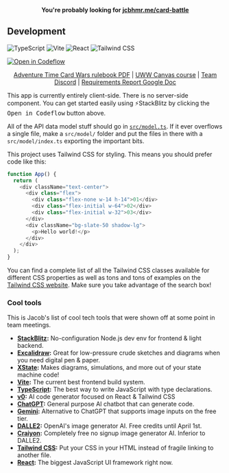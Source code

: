 <p align=center>
  <b>You're probably looking for <a href="https://jcbhmr.me/card-battle/">jcbhmr.me/card-battle</a></b>
</p>

## Development

![TypeScript](https://img.shields.io/static/v1?style=for-the-badge&message=TypeScript&color=3178C6&logo=TypeScript&logoColor=FFFFFF&label=)
![Vite](https://img.shields.io/static/v1?style=for-the-badge&message=Vite&color=646CFF&logo=Vite&logoColor=FFFFFF&label=)
![React](https://img.shields.io/static/v1?style=for-the-badge&message=React&color=222222&logo=React&logoColor=61DAFB&label=)
![Tailwind CSS](https://img.shields.io/static/v1?style=for-the-badge&message=Tailwind+CSS&color=222222&logo=Tailwind+CSS&logoColor=06B6D4&label=)

[![Open in Codeflow](https://developer.stackblitz.com/img/open_in_codeflow.svg)](https://pr.new/https://github.com/typst-community/typst-docs)

<p align=center><a href="https://upload.snakesandlattes.com/rules/a/AdventureTimeCardWarsFinnvsJake.pdf">Adventure Time Card Wars rulebook PDF</a>
  | <a href="https://uwwtw.instructure.com/courses/629539">UWW Canvas course</a>
  | <a href="https://discord.com/channels/1210270012871548968/1210270013316141087">Team Discord</a>
  | <a href="">Requirements Report Google Doc</a>
</p>

This app is currently entirely client-side. There is no server-side component. You can get started easily using ⚡StackBlitz by clicking the <kbd>Open in Codeflow</kbd> button above.

All of the API data model stuff should go in [`src/model.ts`](src/model.ts). If it ever overflows a single file, make a `src/model/` folder and put the files in there with a `src/model/index.ts` exporting the important bits.

This project uses Tailwind CSS for styling. This means you should prefer code like this:

```js
function App() {
  return (
    <div className="text-center">
      <div class="flex">
        <div class="flex-none w-14 h-14">01</div>
        <div class="flex-initial w-64">02</div>
        <div class="flex-initial w-32">03</div>
      </div>
      <div className="bg-slate-50 shadow-lg">
        <p>Hello world!</p>
      </div>
    </div>
  );
}
```

You can find a complete list of all the Tailwind CSS classes available for different CSS properties as well as tons and tons of examples on the [Tailwind CSS website](https://tailwindcss.com/). Make sure you take advantage of the search box!

### Cool tools

This is Jacob's list of cool tech tools that were shown off at some point in team meetings.

- **[StackBlitz](https://stackblitz.com/):** No-configuration Node.js dev env for frontend & light backend.
- **[Excalidraw](https://excalidraw.com/):** Great for low-pressure crude sketches and diagrams when you need digital pen & paper.
- **[XState](https://github.com/statelyai/xstate):** Makes diagrams, simulations, and more out of your state machine code!
- **[Vite](https://vitejs.dev/):** The current best frontend build system.
- **[TypeScript](https://www.typescriptlang.org/):** The best way to write JavaScript with type declarations.
- **[v0](https://v0.dev/):** AI code generator focused on React & Tailwind CSS
- **[ChatGPT](https://chat.openai.com/):** General purpose AI chatbot that can generate code.
- **[Gemini](https://gemini.google.com/):** Alternative to ChatGPT that supports image inputs on the free tier.
- **[DALLE2](https://labs.openai.com/):** OpenAI's image generator AI. Free credits until April 1st.
- **[Craiyon](https://www.craiyon.com/):** Completely free no signup image generator AI. Inferior to DALLE2.
- **[Tailwind CSS](https://tailwindcss.com/):** Put your CSS in your HTML instead of fragile linking to another file.
- **[React](https://react.dev/):** The biggest JavaScript UI framework right now.
